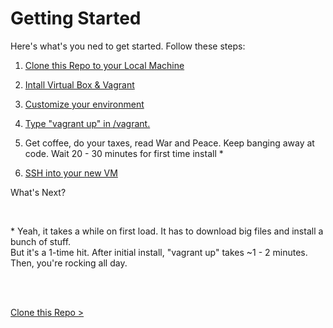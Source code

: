 # Getting Started 

Here's what's you ned to get started.  Follow these steps:

1. [Clone this Repo to your Local Machine](clone-this-repo.md)

2. [Intall Virtual Box & Vagrant](install-virtual-box-vagrant.md)

3. [Customize your environment](customize-environment.md)

4. [Type "vagrant up" in <local-repo-folder>/vagrant.](vagrant-up.md)
    
5. Get coffee, do your taxes, read War and Peace.  Keep banging away at code.  Wait 20 - 30 minutes for first time install *

6. [SSH into your new VM](ssh-into-vm.md)

What's Next?

<br>
 
\* Yeah, it takes a while on first load.  It has to download big files and install a bunch of stuff.  
   But it's a 1-time hit.  After initial install, "vagrant up" takes ~1 - 2 minutes.  Then, you're rocking all day.
   
<br>
<br> 

[Clone this Repo >](clone-this-repo.md)

